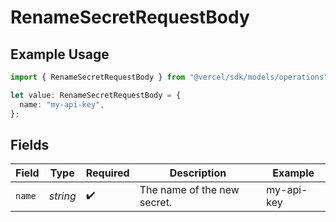 # RenameSecretRequestBody

## Example Usage

```typescript
import { RenameSecretRequestBody } from "@vercel/sdk/models/operations";

let value: RenameSecretRequestBody = {
  name: "my-api-key",
};
```

## Fields

| Field                       | Type                        | Required                    | Description                 | Example                     |
| --------------------------- | --------------------------- | --------------------------- | --------------------------- | --------------------------- |
| `name`                      | *string*                    | :heavy_check_mark:          | The name of the new secret. | my-api-key                  |